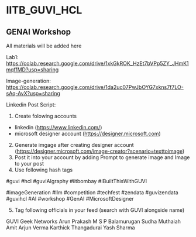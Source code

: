 # IITB_GUVI_HCL
## GENAI Workshop
All materials will be added here

Lab1: https://colab.research.google.com/drive/1xkGkROK_HzEt7bVPp5ZY_JHmK1mqffMD?usp=sharing

Image-generation: https://colab.research.google.com/drive/1da2uc07PwJbOYG7xkns7f7LO-sAq-AvX?usp=sharing


Linkedin Post Script:

1. Create folowing accounts
- linkedin (https://www.linkedin.com/)
- microsoft designer account (https://designer.microsoft.com)
2. Generate imgage after creating designer account (https://designer.microsoft.com/image-creator?scenario=texttoimage)
3. Post it into your account by adding Prompt to generate image and Image to your post 
4. Use following hash tags

#guvi #hcl #guviAIgraphy #iitbombay #IBuiltThisWithGUVI

#imageGeneration #llm #competition #techfest #zendata #guvizendata #guvihcl #AI #workshop #GenAI #MicrosoftDesigner

5. Tag following officials in your feed (search with GUVI alongside name)

GUVI Geek Networks
Arun Prakash M
S P Balamurugan 
Sudha Muthaiah
Amit Arjun Verma
Karthick Thangadurai
Yash Sharma